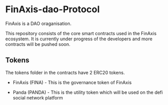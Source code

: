 # FinAxis-dao-Protocol
FinAxis is a DAO oraganisation.

This repository consists of the core smart contracts used in the FinAxis ecosystem. It is currently under progress of the developers and more contracts will be pushed soon.

## Tokens

The tokens folder in the contracts have 2 ERC20 tokens.

* FinAxis (FINA) - This is the governance token of FinAxis

* Panda (PANDA) - This is the utility token which will be used on the defi social network platform